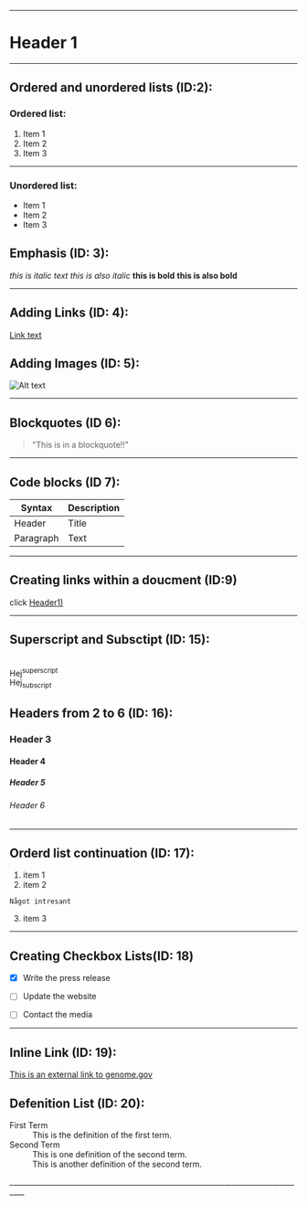 
___________________________________________________________________________
# Header 1
__________________________________________________________________________
## Ordered and unordered lists (ID:2):

### Ordered list:
1. Item 1
2. Item 2
3. Item 3
__________________________________________________________________________
### Unordered list:
* Item 1
* Item 2
* Item 3

## Emphasis (ID: 3):
*this is italic text*
_this is also italic_
**this is bold**
__this is also bold__

____________________________________________________________________________
## Adding Links (ID: 4):
[Link text](https://www.linkedin.com/in/viktor-ceder-64a3b91a4/)

## Adding Images (ID: 5):
![Alt text](https://media.licdn.com/dms/image/D4D03AQF-bl9Sr_hcug/profile-displayphoto-shrink_800_800/0/1681631538616?e=2147483647&v=beta&t=abJq04sqLr3xHsYkeuWZEaH98kGQG8FgzOt-kRFymCc "an image of viktor ceder")

_____________________________________________________________________________
## Blockquotes (ID 6):
> "This is in a blockquote!!"
_____________________________________________________________________________
## Code blocks (ID 7):
| Syntax      | Description |
| ----------- | ----------- |
| Header      | Title       |
| Paragraph   | Text        |
______________________________________________________________________________

## Creating links within a doucment (ID:9)

click [Header1)](#Header-1)

_____________________________________________________________________________
## Superscript and Subsctipt (ID: 15):
<br>Hej<sup>superscript</sup>
<br>Hej<sub>subscript</sub>

## Headers from 2 to 6 (ID: 16):
### Header 3
#### Header 4
##### Header 5 
###### Header 6
______________________________________________________________________________
## Orderd list continuation (ID: 17):

1. item 1
2. item 2
```
Något intresant
```
3. item 3

______________________________________________________________________________
## Creating Checkbox Lists(ID: 18)

- [x] Write the press release
- [ ] Update the website
- [ ] Contact the media


_______________________________________________________________________________
## Inline Link (ID: 19):
[This is an external link to genome.gov](https://www.genome.gov/)

## Defenition List (ID: 20):
<dl>
  <dt>First Term</dt>
  <dd>This is the definition of the first term.</dd>
  <dt>Second Term</dt>
  <dd>This is one definition of the second term. </dd>
  <dd>This is another definition of the second term.</dd>
</dl>
__________________________________________________________________________________

